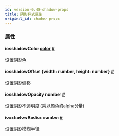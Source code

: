 ```yaml
---
id: version-0.48-shadow-props
title: 阴影样式属性
original_id: shadow-props
---
```


### 属性

<div class="props">
    <div class="prop"><h4 class="propTitle"><a class="anchor" name="shadowcolor"></a><span class="platform">ios</span>shadowColor
        <span class="propType"><a href="docs/colors.html">color</a></span> <a class="hash-link" href="shadow-props.html#shadowcolor">#</a>
    </h4>
        <div><p>设置阴影色</p></div>
    </div>
    <div class="prop"><h4 class="propTitle"><a class="anchor" name="shadowoffset"></a><span class="platform">ios</span>shadowOffset
        <span class="propType">{width: number, height: number}</span> <a class="hash-link" href="shadow-props.html#shadowoffset">#</a>
    </h4>
        <div><p>设置阴影偏移</p></div>
    </div>
    <div class="prop"><h4 class="propTitle"><a class="anchor" name="shadowopacity"></a><span class="platform">ios</span>shadowOpacity
        <span class="propType">number</span> <a class="hash-link" href="shadow-props.html#shadowopacity">#</a></h4>
        <div><p>设置阴影不透明度 (乘以颜色的alpha分量)</p></div>
    </div>
    <div class="prop"><h4 class="propTitle"><a class="anchor" name="shadowradius"></a><span class="platform">ios</span>shadowRadius
        <span class="propType">number</span> <a class="hash-link" href="shadow-props.html#shadowradius">#</a></h4>
        <div><p>设置阴影模糊半径</p></div>
    </div>
</div>